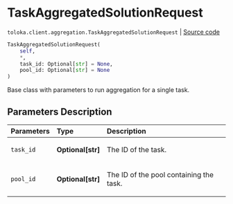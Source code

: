 # TaskAggregatedSolutionRequest
`toloka.client.aggregation.TaskAggregatedSolutionRequest` | [Source code](https://github.com/Toloka/toloka-kit/blob/v1.1.3/src/client/aggregation.py#L53)

```python
TaskAggregatedSolutionRequest(
    self,
    *,
    task_id: Optional[str] = None,
    pool_id: Optional[str] = None
)
```

Base class with parameters to run aggregation for a single task.

## Parameters Description

| Parameters | Type | Description |
| :----------| :----| :-----------|
`task_id`|**Optional\[str\]**|<p>The ID of the task.</p>
`pool_id`|**Optional\[str\]**|<p>The ID of the pool containing the task.</p>
